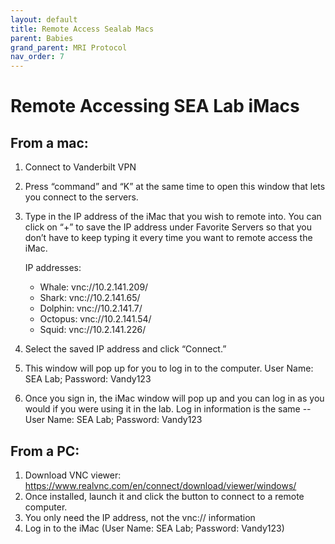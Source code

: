 ```yaml
---
layout: default
title: Remote Access Sealab Macs
parent: Babies
grand_parent: MRI Protocol
nav_order: 7
---
```


# Remote Accessing SEA Lab iMacs

## From a mac:

1. Connect to Vanderbilt VPN
2. Press “command” and “K” at the same time to open this window that lets you connect to the servers.
3. Type in the IP address of the iMac that you wish to remote into. You can click on “+” to save the IP address under Favorite Servers so that you don’t have to keep typing it every time you want to remote access the iMac.

   IP addresses:
   - Whale: vnc://10.2.141.209/
   - Shark: vnc://10.2.141.65/
   - Dolphin: vnc://10.2.141.7/
   - Octopus: vnc://10.2.141.54/
   - Squid: vnc://10.2.141.226/

4. Select the saved IP address and click “Connect.”
5. This window will pop up for you to log in to the computer. User Name: SEA Lab; Password: Vandy123
6. Once you sign in, the iMac window will pop up and you can log in as you would if you were using it in the lab. Log in information is the same -- User Name: SEA Lab; Password: Vandy123

## From a PC:

1. Download VNC viewer: https://www.realvnc.com/en/connect/download/viewer/windows/
2. Once installed, launch it and click the button to connect to a remote computer.
3. You only need the IP address, not the vnc:// information
4. Log in to the iMac (User Name: SEA Lab; Password: Vandy123)
